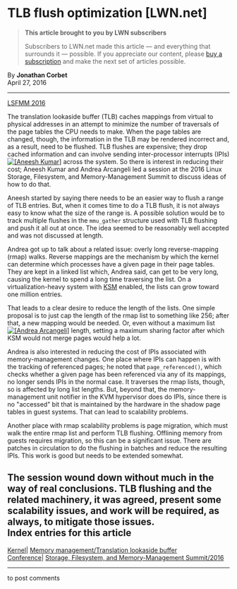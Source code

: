 # TLB flush optimization [LWN.net]

> **This article brought to you by LWN subscribers**
> 
> Subscribers to LWN.net made this article — and everything that surrounds it — possible. If you appreciate our content, please [buy a subscription](/Promo/nst-nag3/subscribe) and make the next set of articles possible. 

By **Jonathan Corbet**  
April 27, 2016 

* * *

[LSFMM 2016](/Articles/lsfmm2016/)

The translation lookaside buffer (TLB) caches mappings from virtual to physical addresses in an attempt to minimize the number of traversals of the page tables the CPU needs to make. When the page tables are changed, though, the information in the TLB may be rendered incorrect and, as a result, need to be flushed. TLB flushes are expensive; they drop cached information and can involve sending inter-processor interrupts (IPIs) [![\[Aneesh Kumar\]](https://static.lwn.net/images/conf/2016/lsfmm/AneeshKumar2-sm.jpg)](/Articles/684942/) across the system. So there is interest in reducing their cost; Aneesh Kumar and Andrea Arcangeli led a session at the 2016 Linux Storage, Filesystem, and Memory-Management Summit to discuss ideas of how to do that. 

Aneesh started by saying there needs to be an easier way to flush a range of TLB entries. But, when it comes time to do a TLB flush, it is not always easy to know what the size of the range is. A possible solution would be to track multiple flushes in the `mmu_gather` structure used with TLB flushing and push it all out at once. The idea seemed to be reasonably well accepted and was not discussed at length. 

Andrea got up to talk about a related issue: overly long reverse-mapping (rmap) walks. Reverse mappings are the mechanism by which the kernel can determine which processes have a given page in their page tables. They are kept in a linked list which, Andrea said, can get to be very long, causing the kernel to spend a long time traversing the list. On a virtualization-heavy system with [KSM](/Articles/330589/) enabled, the lists can grow toward one million entries. 

That leads to a clear desire to reduce the length of the lists. One simple proposal is to just cap the length of the rmap list to something like 256; after that, a new mapping would be needed. Or, even without a maximum list [![\[Andrea Arcangeli\]](https://static.lwn.net/images/conf/2016/lsfmm/AndreaArcangeli-sm.jpg)](/Articles/684944/) length, setting a maximum sharing factor after which KSM would not merge pages would help a lot. 

Andrea is also interested in reducing the cost of IPIs associated with memory-management changes. One place where IPIs can happen is with the tracking of referenced pages; he noted that `page_referenced()`, which checks whether a given page has been referenced via any of its mappings, no longer sends IPIs in the normal case. It traverses the rmap lists, though, so is affected by long list lengths. But, beyond that, the memory-management unit notifier in the KVM hypervisor does do IPIs, since there is no "accessed" bit that is maintained by the hardware in the shadow page tables in guest systems. That can lead to scalability problems. 

Another place with rmap scalability problems is page migration, which must walk the entire rmap list and perform TLB flushing. Offlining memory from guests requires migration, so this can be a significant issue. There are patches in circulation to do the flushing in batches and reduce the resulting IPIs. This work is good but needs to be extended somewhat. 

The session wound down without much in the way of real conclusions. TLB flushing and the related machinery, it was agreed, present some scalability issues, and work will be required, as always, to mitigate those issues.  
Index entries for this article  
---  
[Kernel](/Kernel/Index)| [Memory management/Translation lookaside buffer](/Kernel/Index#Memory_management-Translation_lookaside_buffer)  
[Conference](/Archives/ConferenceIndex/)| [Storage, Filesystem, and Memory-Management Summit/2016](/Archives/ConferenceIndex/#Storage_Filesystem_and_Memory-Management_Summit-2016)  
  


* * *

to post comments 
